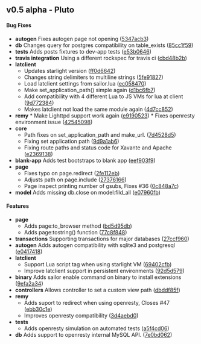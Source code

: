 ## v0.5 alpha - Pluto


#### Bug Fixes


* **autogen**  Fixes autogen page not opening ([5347acb3](https://github.com/Etiene/sailor/commit/5347acb3))
* **db** Changes query for postgres compatibility on table_exists ([85cc1f59](https://github.com/Etiene/sailor/commit/85cc1f59))
* **tests**  Adds posts fixtures to dev-app tests ([e53b0646](https://github.com/Etiene/sailor/commit/e53b0646))
* **travis integration**  Using a different rockspec for travis ci ([cbd48b2b](https://github.com/Etiene/sailor/commit/cbd48b2b))
* **latclient**  
  * Updates starlight version ([ff0d6642](https://github.com/Etiene/sailor/commit/ff0d6642))
  * Changes string delimiters to multiline strings ([5fe91827](https://github.com/Etiene/sailor/commit/5fe91827))
  * Load latclient settings from sailor.lua ([ec058470](https://github.com/Etiene/sailor/commit/ec058470))
  * Make set_application_path() simple again ([d1bc6fb7](https://github.com/Etiene/sailor/commit/d1bc6fb7))
  * Add compatibility with 4 different Lua to JS VMs for lua at client ([9d772384](https://github.com/Etiene/sailor/commit/9d772384))
  * Makes latclient not load the same module again ([4d7cc852](https://github.com/Etiene/sailor/commit/4d7cc852))
* **remy** 
	  * Make Lighttpd support work again ([e9190523](https://github.com/Etiene/sailor/commit/e9190523))
	  * Fixes openresty environment issue ([42545098](https://github.com/Etiene/sailor/commit/42545098))
* **core**
  *  Path fixes on set_application_path and make_url. ([7d4528d5](https://github.com/Etiene/sailor/commit/7d4528d5))
  *  Fixing set application path ([9d9a1ab6](https://github.com/Etiene/sailor/commit/9d9a1ab6))
  * Fixing route paths and status code for Xavante and Apache ([e2369138](https://github.com/Etiene/sailor/commit/e2369138))
* **blank-app**  Adds test bootstraps to blank app ([eef903f9](https://github.com/Etiene/sailor/commit/eef903f9))
* **page**  
  * Fixes typo on page.redirect ([2fe112eb](https://github.com/Etiene/sailor/commit/2fe112eb))
  * Adjusts path on page.include ([27376166](https://github.com/Etiene/sailor/commit/27376166))
  * Page inspect printing number of gsubs, Fixes #36 ([0c848a7c](https://github.com/Etiene/sailor/commit/0c848a7c))
* **model**  Adds missing db.close on model:fild_all ([e07960fb](https://github.com/Etiene/sailor/commit/e07960fb))

#### Features

* **page**  
  * Adds page:to_browser method ([bd5d95db](https://github.com/Etiene/sailor/commit/bd5d95db))
  * Adds page:tostring() function ([77c8f848](https://github.com/Etiene/sailor/commit/77c8f848))
* **transactions**  Supporting transactions for major databases ([27ccf960](https://github.com/Etiene/sailor/commit/27ccf960))
* **autogen**  Adds autogen compatibility with sqlite3 and postgresql ([e0417418](https://github.com/Etiene/sailor/commit/e0417418))
* **latclient**
  * Support Lua script tag when using starlight VM ([69402cfb](https://github.com/Etiene/sailor/commit/69402cfb))
  * Improve latclient support in persistent environments ([92d5d579](https://github.com/Etiene/sailor/commit/92d5d579))
* **binary** Adds sailor enable command on binary to install extensions ([9efa2a34](https://github.com/Etiene/sailor/commit/9efa2a34))
* **controllers** Allows controller to set a custom view path ([dbddf85f](https://github.com/Etiene/sailor/commit/dbddf85f))
* **remy** 
  * Adds suport to redirect when using openresty, Closes #47 ([ebb30c1e](https://github.com/Etiene/sailor/commit/ebb30c1e))
  * Improves openresty compatibility ([3d4aebd0](https://github.com/Etiene/sailor/commit/3d4aebd0))
* **tests**
  * Adds openresty simulation on automated tests ([a5f4cd06](https://github.com/Etiene/sailor/commit/a5f4cd06))
* **db** Adds support to openresty internal MySQL API. ([7e0bd062](https://github.com/Etiene/sailor/commit/7e0bd062))
